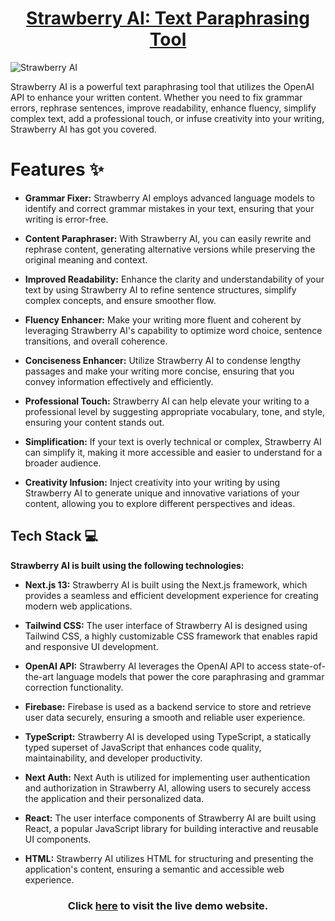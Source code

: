 <div align='center'>

# [Strawberry AI: Text Paraphrasing Tool](https://strawberry-ai.vercel.app/)

</div>

![Strawberry AI](https://i.imgur.com/C007Tut.png)

Strawberry AI is a powerful text paraphrasing tool that utilizes the OpenAI API to enhance your written content. Whether you need to fix grammar errors, rephrase sentences, improve readability, enhance fluency, simplify complex text, add a professional touch, or infuse creativity into your writing, Strawberry AI has got you covered.

# Features ✨

- **Grammar Fixer:** Strawberry AI employs advanced language models to identify and correct grammar mistakes in your text, ensuring that your writing is error-free.

- **Content Paraphraser:** With Strawberry AI, you can easily rewrite and rephrase content, generating alternative versions while preserving the original meaning and context.

- **Improved Readability:** Enhance the clarity and understandability of your text by using Strawberry AI to refine sentence structures, simplify complex concepts, and ensure smoother flow.

- **Fluency Enhancer:** Make your writing more fluent and coherent by leveraging Strawberry AI's capability to optimize word choice, sentence transitions, and overall coherence.

- **Conciseness Enhancer:** Utilize Strawberry AI to condense lengthy passages and make your writing more concise, ensuring that you convey information effectively and efficiently.

- **Professional Touch:** Strawberry AI can help elevate your writing to a professional level by suggesting appropriate vocabulary, tone, and style, ensuring your content stands out.

- **Simplification:** If your text is overly technical or complex, Strawberry AI can simplify it, making it more accessible and easier to understand for a broader audience.

- **Creativity Infusion:** Inject creativity into your writing by using Strawberry AI to generate unique and innovative variations of your content, allowing you to explore different perspectives and ideas.

## Tech Stack 💻

**Strawberry AI is built using the following technologies:**

- **Next.js 13:** Strawberry AI is built using the Next.js framework, which provides a seamless and efficient development experience for creating modern web applications.

- **Tailwind CSS:** The user interface of Strawberry AI is designed using Tailwind CSS, a highly customizable CSS framework that enables rapid and responsive UI development.

- **OpenAI API:** Strawberry AI leverages the OpenAI API to access state-of-the-art language models that power the core paraphrasing and grammar correction functionality.

- **Firebase:** Firebase is used as a backend service to store and retrieve user data securely, ensuring a smooth and reliable user experience.

- **TypeScript:** Strawberry AI is developed using TypeScript, a statically typed superset of JavaScript that enhances code quality, maintainability, and developer productivity.

- **Next Auth:** Next Auth is utilized for implementing user authentication and authorization in Strawberry AI, allowing users to securely access the application and their personalized data.

- **React:** The user interface components of Strawberry AI are built using React, a popular JavaScript library for building interactive and reusable UI components.

- **HTML:** Strawberry AI utilizes HTML for structuring and presenting the application's content, ensuring a semantic and accessible web experience.

<div align='center'>

### Click [here](https://strawberry-ai.vercel.app/) to visit the live demo website.

</div>
